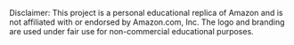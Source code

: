 Disclaimer: This project is a personal educational replica of Amazon and is not affiliated with or endorsed by Amazon.com, Inc. The logo and branding are used under fair use for non-commercial educational purposes.

